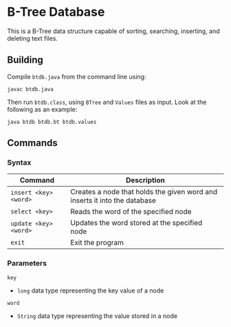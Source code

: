 # B-Tree Database
This is a B-Tree data structure capable of sorting, searching, inserting, and deleting text files.

## Building
Compile `btdb.java` from the command line using:
```
javac btdb.java
```
Then run `btdb.class`, using `BTree` and `Values` files as input. 
Look at the following as an example:
```
java btdb btdb.bt btdb.values
```

## Commands

### Syntax
| Command | Description |
|---|---|
|`insert <key> <word>`|Creates a node that holds the given word and inserts it into the database|
|`select <key>`|Reads the word of the specified node|
|`update <key> <word>`|Updates the word stored at the specified node|
|`exit`|Exit the program|

### Parameters
`key`
- `long` data type representing the key value of a node

`word`
- `String` data type representing the value stored in a node